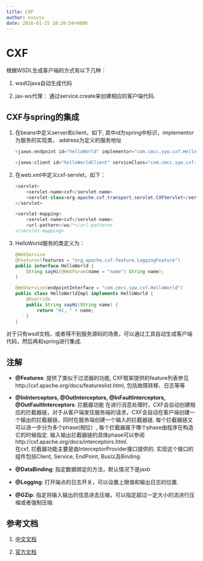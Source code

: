 ```yaml
---
title: CXF
author: essviv
date: 2016-01-25 10:20:54+0800
---
```


# CXF

根据WSDL生成客户端的方式有以下几种：

1. wsdl2java自动生成代码

2. jax-ws代理： 通过service.create来创建相应的客户端代码.


## CXF与spring的集成

1. 在beans中定义server和client，如下, 其中id为spring中标识，implementor为服务的实现类， address为定义的服务地址
	
	````java
	<jaxws:endpoint id="helloWorld" implementor="com.cmcc.syw.cxf.HelloWorldImpl" address="/helloWorld"/>
	
	<jaxws:client id="helloWorldClient" serviceClass="com.cmcc.syw.cxf.HelloWorld" address="http://localhost:8080/spring/ws/helloWorld"/>﻿
	````

2. 在web.xml中定义cxf-servlet，如下：

	````java
	<servlet>    
	    <servlet-name>cxf</servlet-name>    
	    <servlet-class>org.apache.cxf.transport.servlet.CXFServlet</servlet-class>
	</servlet>
	
	<servlet-mapping>
	    <servlet-name>cxf</servlet-name>
	    <url-pattern>/ws/*</url-pattern>
	</servlet-mapping>
	````

3. HelloWorld服务的类定义为：

	````java
	@WebService
	@Features(features = "org.apache.cxf.feature.LoggingFeature")
	public interface HelloWorld {    
	    String sayHi(@WebParam(name = "name") String name);
	}
	
	@WebService(endpointInterface = "com.cmcc.syw.cxf.HelloWorld")
	public class HelloWorldImpl implements HelloWorld {
	    @Override
	    public String sayHi(String name) {
	        return "Hi, " + name;
	    }
	}﻿​
	````

对于只有wsdl文档，或者得不到服务源码的场景，可以通过工具自动生成客户端代码，然后再和spring进行集成.


## 注解

* **@Features**: 提供了类似于过滤器的功能, CXF框架提供的feature列表参见http://cxf.apache.org/docs/featureslist.html, 包括故障转移、日志等等

* **@InInterceptors, @OutInterceptors, @InFaultInterceptors, @OutFaultInterceptors**: 拦截器功能
在进行消息处理时，CXF会自动创建相应的拦截器链，对于从客户端发往服务端的请求，CXF会自动在客户端创建一个输出的拦截器链，同时在服务端创建一个输入的拦截器链. 每个拦截器链又可以进一步分为多个phase(相位）, 每个拦截器属于哪个phase由程序在构造它的时候指定. 输入输出拦截器链的具体phase可以参阅http://cxf.apache.org/docs/interceptors.html.<br>
在cxf, 拦截器功能主要是由InterceptorProvider接口提供的. 实现这个接口的组件包括Client, Service, EndPoint, Bus以及Binding.

* **@DataBinding**: 指定数据绑定的方法，默认情况下是jaxb

* **@Logging**: 打开端点的日志开关，可以设置上限值和输出日志的位置.

* **@GZip**: 指定将输入输出的信息进去压缩，可以指定超过一定大小的流进行压缩或者强制压缩.

## 参考文档

1. [中文文档](http://blog.csdn.net/shb_derek1/article/details/8018287) 

2. [官方文档](http://cxf.apache.org/docs/)
